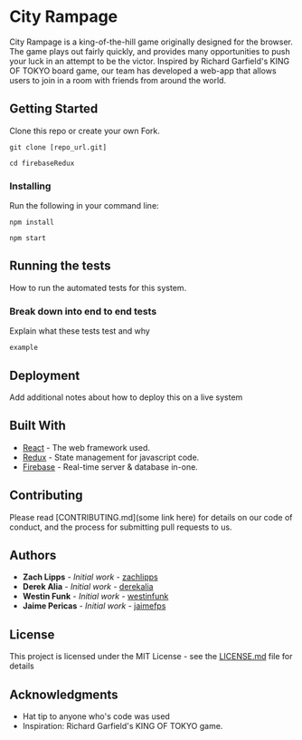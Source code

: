 # City Rampage

City Rampage is a king-of-the-hill game originally designed for the browser. The game plays out fairly quickly, and provides many opportunities to push your luck in an attempt to be the victor. Inspired by Richard Garfield's KING OF TOKYO board game, our team has developed a web-app that allows users to join in a room with friends from around the world.

## Getting Started

Clone this repo or create your own Fork.

```
git clone [repo_url.git]
```

```
cd firebaseRedux
```

### Installing

Run the following in your command line:

```
npm install
```

```
npm start
```

## Running the tests

How to run the automated tests for this system.

### Break down into end to end tests

Explain what these tests test and why

```
example
```

## Deployment

Add additional notes about how to deploy this on a live system

## Built With

* [React](https://facebook.github.io/react/docs/hello-world.html) - The web framework used.
* [Redux](http://redux.js.org/) - State management for javascript code.
* [Firebase](https://www.google.com/search?sourceid=chrome-psyapi2&ion=1&espv=2&ie=UTF-8&q=firebase%20docs&oq=firebase%20docs&aqs=chrome.0.0l2j69i60l3j0.18440j0j4) - Real-time server & database in-one.

## Contributing

Please read [CONTRIBUTING.md](some link here) for details on our code of conduct, and the process for submitting pull requests to us.

## Authors

* **Zach Lipps** - *Initial work* - [zachlipps](https://github.com/zachlipps)
* **Derek Alia** - *Initial work* - [derekalia](https://github.com/derekalia)
* **Westin Funk** - *Initial work* - [westinfunk](https://github.com/westinfunk)
* **Jaime Pericas** - *Initial work* - [jaimefps](https://github.com/jaimefps)

## License

This project is licensed under the MIT License - see the [LICENSE.md](LICENSE.md) file for details

## Acknowledgments

* Hat tip to anyone who's code was used
* Inspiration: Richard Garfield's KING OF TOKYO game.
